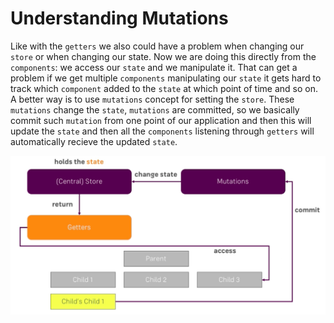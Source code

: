 # Understanding Mutations

Like with the `getters` we also could have a problem when changing our `store` or when changing our state. Now we are doing this directly from the `components`: we access our `state` and we manipulate it. That can get a problem if we get multiple `components` manipulating our `state` it gets hard to track which `component` added to the `state` at which point of time and so on. A better way is to use `mutations` concept for setting the `store`. These `mutations` change the `state`, `mutations` are committed, so we basically commit such `mutation` from one point of our application and then this will update the `state` and then all the `components` listening through `getters` will automatically recieve the updated `state`. 

![mutations-to-change-state](./mutations-to-change-state.png)

